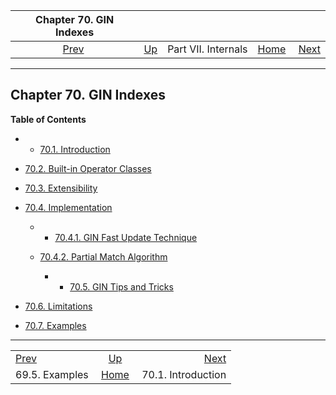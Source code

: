 <!--?xml version="1.0" encoding="UTF-8" standalone="no"?-->

|             Chapter 70. GIN Indexes            |                                            |                     |                                                       |                                              |
| :--------------------------------------------: | :----------------------------------------- | :-----------------: | ----------------------------------------------------: | -------------------------------------------: |
| [Prev](spgist-examples.html "69.5. Examples")  | [Up](internals.html "Part VII. Internals") | Part VII. Internals | [Home](index.html "PostgreSQL 17devel Documentation") |  [Next](gin-intro.html "70.1. Introduction") |

***

## Chapter 70. GIN Indexes

**Table of Contents**

  * *   [70.1. Introduction](gin-intro.html)
* [70.2. Built-in Operator Classes](gin-builtin-opclasses.html)
* [70.3. Extensibility](gin-extensibility.html)
* [70.4. Implementation](gin-implementation.html)

    <!---->

  * *   [70.4.1. GIN Fast Update Technique](gin-implementation.html#GIN-FAST-UPDATE)
  * [70.4.2. Partial Match Algorithm](gin-implementation.html#GIN-PARTIAL-MATCH)

      * *   [70.5. GIN Tips and Tricks](gin-tips.html)
* [70.6. Limitations](gin-limit.html)
* [70.7. Examples](gin-examples.html)

***

|                                                |                                                       |                                              |
| :--------------------------------------------- | :---------------------------------------------------: | -------------------------------------------: |
| [Prev](spgist-examples.html "69.5. Examples")  |       [Up](internals.html "Part VII. Internals")      |  [Next](gin-intro.html "70.1. Introduction") |
| 69.5. Examples                                 | [Home](index.html "PostgreSQL 17devel Documentation") |                           70.1. Introduction |
